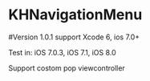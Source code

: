 KHNavigationMenu
================


#Version 1.0.1
support Xcode 6, ios 7.0+

Test in: iOS 7.0.3, iOS 7.1, iOS 8.0

Support costom pop viewcontroller


